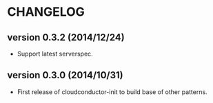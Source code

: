 CHANGELOG
=========

## version 0.3.2 (2014/12/24)
  - Support latest serverspec.

## version 0.3.0 (2014/10/31)

  - First release of cloudconductor-init to build base of other patterns.
